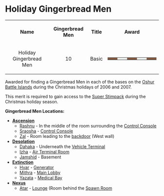 # Holiday Gingerbread Men

<table>
<tbody>
<tr class="odd">
<td style="text-align: center;"><p><b>Name</b></p></td>
<td style="text-align: center;"><p><b>Gingerbread Men</b></p></td>
<td style="text-align: center;"><p><b>Title</b></p></td>
<td style="text-align: center;"><p><b>Award</b></p></td>
</tr>
<tr class="even">
<td style="text-align: center;"><p>Holiday Gingerbread Men</p></td>
<td style="text-align: center;"><p>10</p></td>
<td style="text-align: center;"><p>Basic</p></td>
<td style="text-align: center;"><table class="bigmerit">
<tr>
<td bgcolor="#845942">
</td>
<td bgcolor="#845942">
</td>
<td bgcolor="#f7fbf7">
</td>
<td bgcolor="#f7fbf7">
</td>
<td bgcolor="#845942">
</td>
<td bgcolor="#845942">
</td>
<td bgcolor="#f7fbf7">
</td>
<td bgcolor="#f7fbf7">
</td>
<td bgcolor="#845942">
</td>
<td bgcolor="#845942">
</td>
</tr>
</table></td>
</tr>
</tbody>
</table>

Awarded for finding a Gingerbread Men in each of the bases on the
[Oshur Battle Islands](../locations/Battle_Islands.md) during the Christmas
holidays of 2006 and 2007.

This merit is required to gain access to the
[Super Stimpack](../items/Super_Stimpack.md) during the Christmas holiday
season.

**Gingerbread Men Locations:**

- **[Ascension](../locations/Ascension.md)**
  - [Rashnu](../facilities/Rashnu.md) - In the middle of the room surrounding
    the [Control Console](../locations/Control_Console.md)
  - [Sraosha](../facilities/Sraosha.md) -
    [Control Console](../locations/Control_Console.md)
  - [Zal](../facilities/Zal.md) - Room leading to the
    [backdoor](../locations/Back_Door.md) (West wall)
- **[Desolation](../locations/Desolation.md)**
  - [Dahaka](../facilities/Dahaka.md) - Underneath the
    [Vehicle Terminal](../locations/Vehicle_Terminal.md)
  - [Izha](../facilities/Izha.md) -
    [Air Terminal Room](../locations/Air_Terminal_Room.md)
  - [Jamshid](../facilities/Jamshid.md) - Basement
- **[Extinction](../locations/Extinction.md)**
  - [Hvar](../facilities/Hvar.md) - [Generator](../items/Generator.md)
  - [Mithra](../facilities/Mithra.md) - [Main Lobby](../locations/Main_lobby.md)
  - [Yazata](../facilities/Yazata.md) -
    [Medical Bay](../locations/Medical_Bay.md)
- **[Nexus](../locations/Nexus.md)**
  - [Atar](../facilities/Atar.md) - [Lounge](../locations/Lounge.md) (Room behind the
    [Spawn Room](../locations/Spawn_Room.md)
